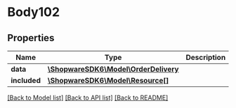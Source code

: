 # Body102

## Properties
Name | Type | Description | Notes
------------ | ------------- | ------------- | -------------
**data** | [**\ShopwareSDK6\Model\OrderDelivery**](OrderDelivery.md) |  | [optional] 
**included** | [**\ShopwareSDK6\Model\Resource[]**](Resource.md) |  | [optional] 

[[Back to Model list]](../../README.md#documentation-for-models) [[Back to API list]](../../README.md#documentation-for-api-endpoints) [[Back to README]](../../README.md)


